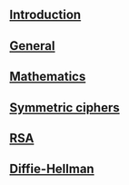## [Introduction](Introduction/Introduction.md)

## [General](General/General.md)

## [Mathematics](Mathematics/Mathematics.md)

## [Symmetric ciphers](SymmetricCiphers/Symmetric-ciphers.md)

## [RSA](RSA/RSA.md)

## [Diffie-Hellman](Diffie-Hellman/Diffie-Hellman.md)